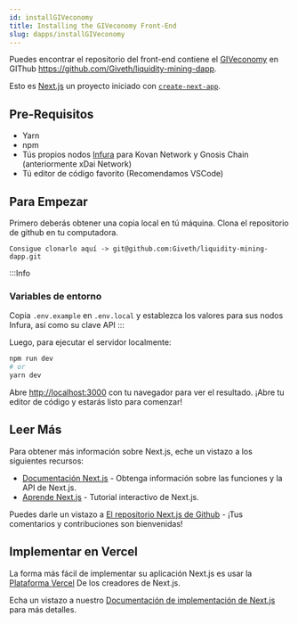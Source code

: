 ```yaml
---
id: installGIVeconomy
title: Installing the GIVeconomy Front-End
slug: dapps/installGIVeconomy
---
```


Puedes encontrar el repositorio del front-end contiene el [GIVeconomy](https://giveth.io) en GIThub https://github.com/Giveth/liquidity-mining-dapp.

Esto es [Next.js](https://nextjs.org/) un proyecto iniciado con [`create-next-app`](https://github.com/vercel/next.js/tree/canary/packages/create-next-app).
## Pre-Requisitos

- Yarn
- npm
- Tús propios nodos [Infura](https://infura.io/) para Kovan Network y Gnosis Chain (anteriormente xDai Network)
- Tú editor de código favorito (Recomendamos VSCode)


## Para Empezar

Primero deberás obtener una copia local en tú máquina. Clona el repositorio de github en tu computadora.

```
Consigue clonarlo aquí -> git@github.com:Giveth/liquidity-mining-dapp.git
```

:::Info
### Variables de entorno
Copia `.env.example` en `.env.local` y establezca los valores para sus nodos Infura, así como su clave API
:::


Luego, para ejecutar el servidor localmente:

```bash
npm run dev
# or
yarn dev
```

Abre [http://localhost:3000](http://localhost:3000) con tu navegador para ver el resultado. ¡Abre tu editor de código y estarás listo para comenzar!

## Leer Más

Para obtener más información sobre Next.js, eche un vistazo a los siguientes recursos:

- [Documentación Next.js](https://nextjs.org/docs) - Obtenga información sobre las funciones y la API de Next.js.
- [Aprende Next.js](https://nextjs.org/learn) - Tutorial interactivo de Next.js.

Puedes darle un vistazo a [El repositorio Next.js de Github](https://github.com/vercel/next.js/) - ¡Tus comentarios y contribuciones son bienvenidas!

## Implementar en Vercel

La forma más fácil de implementar su aplicación Next.js es usar la [Plataforma Vercel](https://vercel.com/new?utm_medium=default-template&filter=next.js&utm_source=create-next-app&utm_campaign=create-next-app-readme) De los creadores de Next.js.

Echa un vistazo a nuestro [Documentación de implementación de Next.js](https://nextjs.org/docs/deployment) para más detalles.
